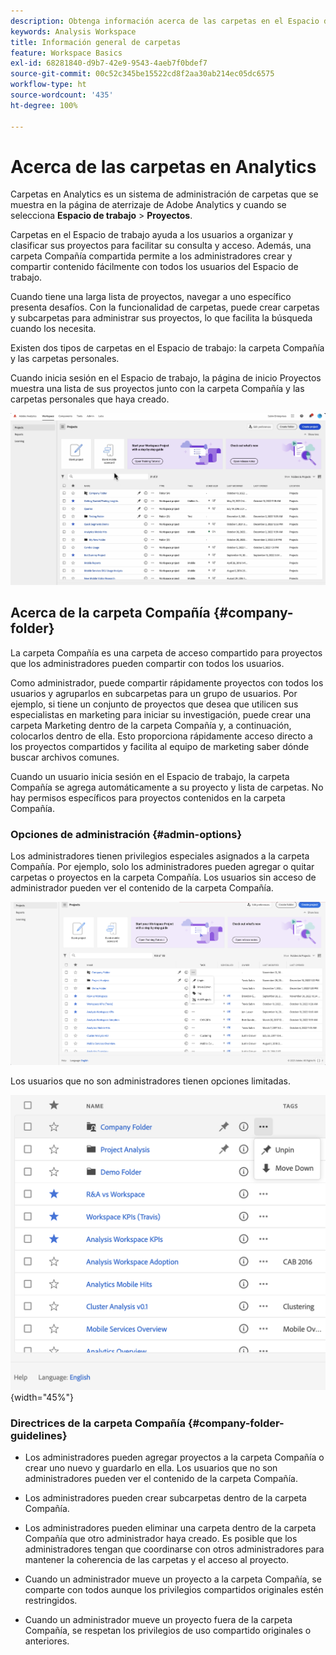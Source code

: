 ```yaml
---
description: Obtenga información acerca de las carpetas en el Espacio de trabajo
keywords: Analysis Workspace
title: Información general de carpetas
feature: Workspace Basics
exl-id: 68281840-d9b7-42e9-9543-4aeb7f0bdef7
source-git-commit: 00c52c345be15522cd8f2aa30ab214ec05dc6575
workflow-type: ht
source-wordcount: '435'
ht-degree: 100%

---
```


# Acerca de las carpetas en Analytics

Carpetas en Analytics es un sistema de administración de carpetas que se muestra en la página de aterrizaje de Adobe Analytics y cuando se selecciona **Espacio de trabajo** > **Proyectos**.

Carpetas en el Espacio de trabajo ayuda a los usuarios a organizar y clasificar sus proyectos para facilitar su consulta y acceso. Además, una carpeta Compañía compartida permite a los administradores crear y compartir contenido fácilmente con todos los usuarios del Espacio de trabajo.

Cuando tiene una larga lista de proyectos, navegar a uno específico presenta desafíos. Con la funcionalidad de carpetas, puede crear carpetas y subcarpetas para administrar sus proyectos, lo que facilita la búsqueda cuando los necesita.

Existen dos tipos de carpetas en el Espacio de trabajo: la carpeta Compañía y las carpetas personales.

Cuando inicia sesión en el Espacio de trabajo, la página de inicio Proyectos muestra una lista de sus proyectos junto con la carpeta Compañía y las carpetas personales que haya creado.

![](/help/analyze/analysis-workspace/build-workspace-project/assets/landing-page2.png)

## Acerca de la carpeta Compañía {#company-folder}

La carpeta Compañía es una carpeta de acceso compartido para proyectos que los administradores pueden compartir con todos los usuarios.

Como administrador, puede compartir rápidamente proyectos con todos los usuarios y agruparlos en subcarpetas para un grupo de usuarios. Por ejemplo, si tiene un conjunto de proyectos que desea que utilicen sus especialistas en marketing para iniciar su investigación, puede crear una carpeta Marketing dentro de la carpeta Compañía y, a continuación, colocarlos dentro de ella. Esto proporciona rápidamente acceso directo a los proyectos compartidos y facilita al equipo de marketing saber dónde buscar archivos comunes.

Cuando un usuario inicia sesión en el Espacio de trabajo, la carpeta Compañía se agrega automáticamente a su proyecto y lista de carpetas. No hay permisos específicos para proyectos contenidos en la carpeta Compañía.


### Opciones de administración {#admin-options}

Los administradores tienen privilegios especiales asignados a la carpeta Compañía. Por ejemplo, solo los administradores pueden agregar o quitar carpetas o proyectos en la carpeta Compañía. Los usuarios sin acceso de administrador pueden ver el contenido de la carpeta Compañía.

![](/help/analyze/analysis-workspace/build-workspace-project/assets/admin-options.png)

Los usuarios que no son administradores tienen opciones limitadas.

![](/help/analyze/analysis-workspace/build-workspace-project/assets/non-admin-folder-options.png){width="45%"}

### Directrices de la carpeta Compañía {#company-folder-guidelines}

- Los administradores pueden agregar proyectos a la carpeta Compañía o crear uno nuevo y guardarlo en ella. Los usuarios que no son administradores pueden ver el contenido de la carpeta Compañía.

- Los administradores pueden crear subcarpetas dentro de la carpeta Compañía.

- Los administradores pueden eliminar una carpeta dentro de la carpeta Compañía que otro administrador haya creado. Es posible que los administradores tengan que coordinarse con otros administradores para mantener la coherencia de las carpetas y el acceso al proyecto.

- Cuando un administrador mueve un proyecto a la carpeta Compañía, se comparte con todos aunque los privilegios compartidos originales estén restringidos.

- Cuando un administrador mueve un proyecto fuera de la carpeta Compañía, se respetan los privilegios de uso compartido originales o anteriores.
